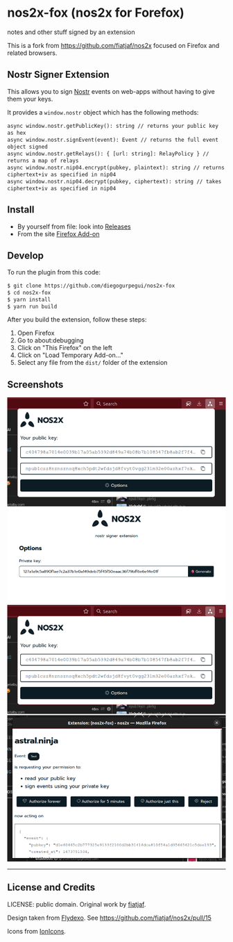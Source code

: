 # nos2x-fox (nos2x for Forefox)
notes and other stuff signed by an extension

This is a fork from https://github.com/fiatjaf/nos2x focused on Firefox and related browsers.

## Nostr Signer Extension

This allows you to sign [Nostr](https://github.com/fiatjaf/nostr) events on web-apps without having to give them your keys.

It provides a `window.nostr` object which has the following methods:

```
async window.nostr.getPublicKey(): string // returns your public key as hex
async window.nostr.signEvent(event): Event // returns the full event object signed
async window.nostr.getRelays(): { [url: string]: RelayPolicy } // returns a map of relays
async window.nostr.nip04.encrypt(pubkey, plaintext): string // returns ciphertext+iv as specified in nip04
async window.nostr.nip04.decrypt(pubkey, ciphertext): string // takes ciphertext+iv as specified in nip04
```

## Install

* By yourself from file: look into [Releases](https://github.com/diegogurpegui/nos2x-fox/releases)
* From the site [Firefox Add-on](https://addons.mozilla.org/en-US/firefox/addon/nos2x-fox/)

## Develop

To run the plugin from this code:

```
$ git clone https://github.com/diegogurpegui/nos2x-fox
$ cd nos2x-fox
$ yarn install
$ yarn run build
```

After you build the extension, follow these steps:
1. Open Firefox
2. Go to about:debugging
3. Click on "This Firefox" on the left
4. Click on "Load Temporary Add-on..."
5. Select any file from the `dist/` folder of the extension


## Screenshots

![](screenshots/screenshot_popup.png)
![](screenshots/screenshot_options.png)
![](screenshots/screenshot_popup-with-key.png)
![](screenshots/screenshot_prompt.png)

---

## License and Credits

LICENSE: public domain.
Original work by [fiatjaf](https://github.com/fiatjaf).

Design taken from [Flydexo](https://github.com/Flydexo). See https://github.com/fiatjaf/nos2x/pull/15

Icons from [IonIcons](https://ionic.io/ionicons).